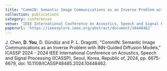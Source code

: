 ```yaml
---
title: "CommIN: Semantic Image Communications as an Inverse Problem with INN-Guided Diffusion Models"
collection: publications
category: conferences
venue: 'IEEE International Conference on Acoustics, Speech and Signal Processing (ICASSP)'
paperurl: 'https://ieeexplore.ieee.org/abstract/document/10448462'
---
```


J. Chen, **D. You**, D. Gündüz and P. L. Dragotti, "CommIN: Semantic Image Communications as an Inverse Problem with INN-Guided Diffusion Models," ICASSP 2024 - 2024 IEEE International Conference on Acoustics, Speech and Signal Processing (ICASSP), Seoul, Korea, Republic of, 2024, pp. 6675-6679, doi: 10.1109/ICASSP48485.2024.10448462. 






